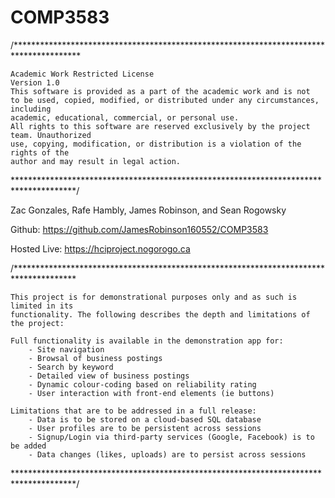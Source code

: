 # COMP3583

/***************************************************************************************

    Academic Work Restricted License
    Version 1.0
    This software is provided as a part of the academic work and is not
    to be used, copied, modified, or distributed under any circumstances, including
    academic, educational, commercial, or personal use.
    All rights to this software are reserved exclusively by the project team. Unauthorized
    use, copying, modification, or distribution is a violation of the rights of the
    author and may result in legal action.
    
**************************************************************************************/

Zac Gonzales, Rafe Hambly, James Robinson, and Sean Rogowsky

Github: https://github.com/JamesRobinson160552/COMP3583

Hosted Live: https://hciproject.nogorogo.ca

/**************************************************************************************

    This project is for demonstrational purposes only and as such is limited in its
    functionality. The following describes the depth and limitations of the project:

    Full functionality is available in the demonstration app for:
        - Site navigation
        - Browsal of business postings
        - Search by keyword
        - Detailed view of business postings
        - Dynamic colour-coding based on reliability rating
        - User interaction with front-end elements (ie buttons)

    Limitations that are to be addressed in a full release:
        - Data is to be stored on a cloud-based SQL database
        - User profiles are to be persistent across sessions
        - Signup/Login via third-party services (Google, Facebook) is to be added
        - Data changes (likes, uploads) are to persist across sessions

**************************************************************************************/
